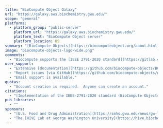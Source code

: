 ```yaml
---
title: "BioCompute Object Galaxy"
url: "https://galaxy.aws.biochemistry.gwu.edu/"
scope: "general"
platforms:
  - platform_group: "public-server"
    platform_url: "https://galaxy.aws.biochemistry.gwu.edu/"
    platform_text: "BioCompute Object server"
    platform_location: US
summary: "[BioCompute Objects](https://biocomputeobject.org/about.html) is a framework for community-based development of standards for harmonization of High-throughput Sequencing (HTS), standardization of data formats, promotion of interoperability, and bioinformatics verification protocols."
image: "biocompute-objects-logo-wide.png"
comments:
  - "BioCompute supports the [IEEE 2791-2020 standard](https://gitlab.com/IEEE-SA/2791/ieee-2791-schema) for bioinformatics pipelines/workflows in the High-Throughput Sequencing (HTS) space."
user_support:
  - "Extensive [documentation](https://github.com/biocompute-objects/BCO_Specification)"
  - "Report issues [via GitHub](https://github.com/biocompute-objects/galaxy/issues/new)"
  - "Email support is available."
quotas:
  - "Account creation is required.  Anyone can create an account."
citations:
  - "[Implementation of the IEEE-2791-2020 standard (BioCompute Objects) in Galaxy via workflow invocations](https://sched.co/clAB), presentation by Hadley King at BCC2020."
pub_libraries:
  - ""
sponsors:
  - "[U.S. Food and Drug Administration](https://smhs.gwu.edu/news/gw-led-consortium-receives-22m-grant-fund-biocompute-object-specification-project)"
  - "The [HIVE Lab at George Washington University](https://hive.biochemistry.gwu.edu/home)."
---
```

